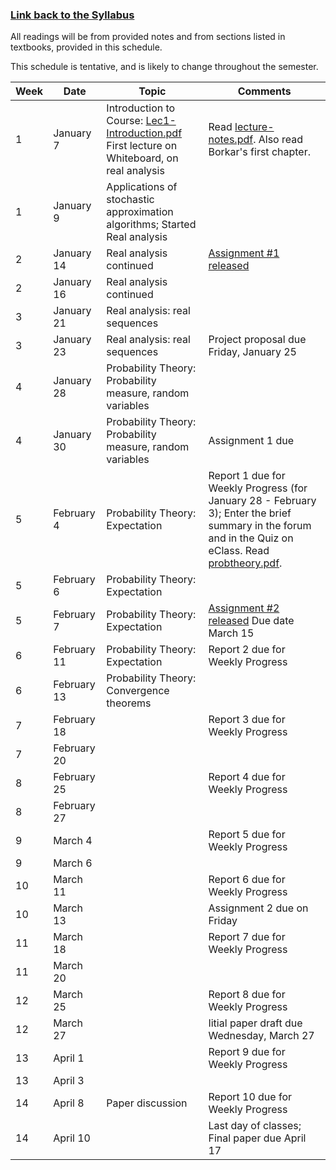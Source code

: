 <h3><a href="https://github.com/ajingj82/stochapprox/">Link back to the Syllabus</a></h3>

All readings will be from provided notes and from sections listed in textbooks, provided in this schedule. 

This schedule is tentative, and is likely to change throughout the semester. 


Week | Date | Topic | Comments
------------ | ------------- | ------------- | -------------
1| January 7 | Introduction to Course: <a href="lectures/Lec1-Introduction.pdf">Lec1-Introduction.pdf</a> <br> First lecture on Whiteboard, on real analysis | Read <a href="lectures/lecture-notes.pdf">lecture-notes.pdf</a>. Also read Borkar's first chapter.
1 | January 9 |  Applications of stochastic approximation algorithms; Started Real analysis | 
2 | January 14 | Real analysis continued | <a href="assignments/assignment1.pdf">Assignment #1 released</a>
2 | January 16 | Real analysis continued |
3 | January 21 | Real analysis: real sequences |
3 | January 23 | Real analysis: real sequences | Project proposal due Friday, January 25
4 | January 28 | Probability Theory: Probability measure, random variables |
4 | January 30 | Probability Theory: Probability measure, random variables | Assignment 1 due
5 | February 4 | Probability Theory: Expectation | Report 1 due for Weekly Progress (for January 28 - February 3); Enter the brief summary in the forum and in the Quiz on eClass.  Read <a href="lectures/probtheory.pdf">probtheory.pdf</a>.
5 | February 6 | Probability Theory: Expectation | 
5 | February 7 | Probability Theory: Expectation | <a href="assignments/assignment2.pdf">Assignment #2 released</a> Due date March 15
6 | February 11 | Probability Theory: Expectation | Report 2 due for Weekly Progress 
6 | February 13 | Probability Theory: Convergence theorems |
7 | February 18 | | Report 3 due for Weekly Progress 
7 | February 20 | |
8 | February 25 | | Report 4 due for Weekly Progress 
8 | February 27 | | 
9 | March 4 | | Report 5 due for Weekly Progress 
9 | March 6 | |
10 | March 11 | | Report 6 due for Weekly Progress 
10 | March 13 | | Assignment 2 due on Friday
11 | March 18 | | Report 7 due for Weekly Progress 
11 | March 20 | |
12 | March 25 | | Report 8 due for Weekly Progress 
12 | March 27 | | Iitial paper draft due Wednesday, March 27
13 | April 1 | | Report 9 due for Weekly Progress 
13 | April 3 | |
14 | April 8 | Paper discussion | Report 10 due for Weekly Progress 
14 | April 10 | | Last day of classes; Final paper due April 17

